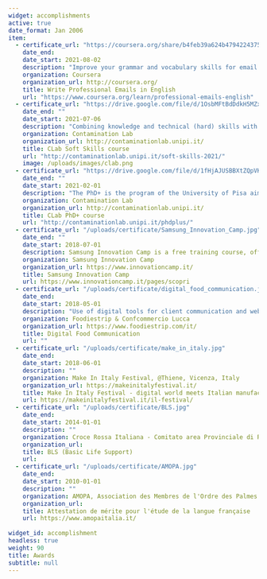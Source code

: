 ```yaml
---
widget: accomplishments
active: true
date_format: Jan 2006
item:
  - certificate_url: "https://coursera.org/share/b4feb39a624b479422437537446b3ff9"
    date_end: 
    date_start: 2021-08-02
    description: "Improve your grammar and vocabulary skills for email writing. Improve your cross cultural knowledge to make you more powerful and successful in your business communication. Look at different email formats to analyze tone, formality levels, and various organizational styles. Be able to improve your emails of introduction, announcements, requests and emails that apologize or revise a request."
    organization: Coursera
    organization_url: http://coursera.org/
    title: Write Professional Emails in English
    url: "https://www.coursera.org/learn/professional-emails-english"
  - certificate_url: "https://drive.google.com/file/d/1OsbMFtBdDdkH5MZxwoqEeLRoStlBkUVo/view?usp=sharing"
    date_end: ""
    date_start: 2021-07-06
    description: "Combining knowledge and technical (hard) skills with so-called soft skills, i.e. transversal competences to fundamental disciplinary specializations for a new company or in any work environment, as people and groups management, critical thinking and creativity, negotiation, coordination with others, judgment and decision making."
    organization: Contamination Lab 
    organization_url: http://contaminationlab.unipi.it/
    title: CLab Soft Skills course
    url: "http://contaminationlab.unipi.it/soft-skills-2021/"
    image: /uploads/images/clab.png
  - certificate_url: "https://drive.google.com/file/d/1fHjAJUSBBXtZQpVKouoqxQdDxc8SZaYF/view?usp=sharing"
    date_end: ""
    date_start: 2021-02-01
    description: "The PhD+ is the program of the University of Pisa aimed at promoting and encouraging the entrepreneurial spirit and innovation among students of Master’s degree, Phd students and professors. See the Final Pitch [slides](http://contaminationlab.unipi.it/wp-content/uploads/2021/03/slide-kids-care.pdf) or [PDF](https://drive.google.com/file/d/1FHCVmZUkLmBvAltxYKXCbWG9in99EM4u/view?usp=sharing)."
    organization: Contamination Lab 
    organization_url: http://contaminationlab.unipi.it/
    title: CLab PhD+ course
    url: "http://contaminationlab.unipi.it/phdplus/"
  - certificate_url: "/uploads/certificate/Samsung_Innovation_Camp.jpg"
    date_end: ""
    date_start: 2018-07-01
    description: Samsung Innovation Camp is a free training course, offered by Samsung in partnership with Randstad, dedicated to recent graduates and students of Italian public universities who want to increase their knowledge and the competitiveness of their professional profile.
    organization: Samsung Innovation Camp
    organization_url: https://www.innovationcamp.it/
    title: Samsung Innovation Camp 
    url: https://www.innovationcamp.it/pages/scopri
  - certificate_url: "/uploads/certificate/digital_food_communication.jpg"
    date_end: 
    date_start: 2018-05-01
    description: "Use of digital tools for client communication and web promotion of food business"
    organization: Foodiestrip & Confcommercio Lucca
    organization_url: https://www.foodiestrip.com/it/
    title: Digital Food Communication
    url: ""
  - certificate_url: "/uploads/certificate/make_in_italy.jpg"
    date_end: 
    date_start: 2018-06-01
    description: ""
    organization: Make In Italy Festival, @Thiene, Vicenza, Italy
    organization_url: https://makeinitalyfestival.it/
    title: Make In Italy Festival - digital world meets Italian manufacturing 
    url: https://makeinitalyfestival.it/il-festival/
  - certificate_url: "/uploads/certificate/BLS.jpg"
    date_end: 
    date_start: 2014-01-01
    description: ""
    organization: Croce Rossa Italiana - Comitato area Provinciale di Roma
    organization_url: 
    title: BLS (Basic Life Support)
    url: 
  - certificate_url: "/uploads/certificate/AMOPA.jpg"
    date_end: 
    date_start: 2010-01-01
    description: ""
    organization: AMOPA, Association des Membres de l'Ordre des Palmes Académiques
    organization_url: 
    title: Attestation de mérite pour l'étude de la langue française
    url: https://www.amopaitalia.it/
    
widget_id: accomplishment
headless: true
weight: 90
title: Awards
subtitle: null
---
```

